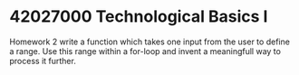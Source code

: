 # 42027000 Technological Basics I
Homework 2
write a function which takes one input from the user to define a range.
Use this range within a for-loop and invent a meaningfull way to process it further.